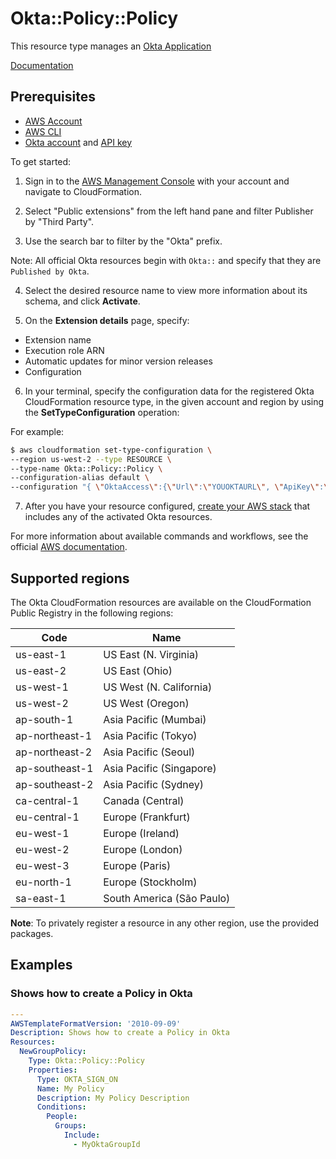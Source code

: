 # Okta::Policy::Policy

This resource type manages an [Okta Application][1]

[Documentation][2]

## Prerequisites
* [AWS Account][14]
* [AWS CLI][15]
* [Okta account][16] and [API key][17]

To get started:

1. Sign in to the [AWS Management Console][11] with your account and navigate to CloudFormation.

2. Select "Public extensions" from the left hand pane and filter Publisher by "Third Party".

3. Use the search bar to filter by the "Okta" prefix.

Note: All official Okta resources begin with `Okta::` and specify that they are `Published by Okta`.

4. Select the desired resource name to view more information about its schema, and click **Activate**.

5. On the **Extension details** page, specify:
- Extension name
- Execution role ARN
- Automatic updates for minor version releases
- Configuration

6. In your terminal, specify the configuration data for the registered Okta CloudFormation resource type, in the given account and region by using the **SetTypeConfiguration** operation:


For example:

  ```Bash
  $ aws cloudformation set-type-configuration \
  --region us-west-2 --type RESOURCE \
  --type-name Okta::Policy::Policy \
  --configuration-alias default \
  --configuration "{ \"OktaAccess\":{\"Url\":\"YOUOKTAURL\", \"ApiKey\":\"YOUROKTAAPIKEY\"}}"
  ```

7. After you have your resource configured, [create your AWS stack][12] that includes any of the activated Okta resources.

For more information about available commands and workflows, see the official [AWS documentation][13].

## Supported regions

The Okta CloudFormation resources are available on the CloudFormation Public Registry in the following regions:

| Code            | Name                      |
|-----------------|---------------------------|
| us-east-1       | US East (N. Virginia)     |
| us-east-2       | US East (Ohio)            |
| us-west-1       | US West (N. California)   |
| us-west-2       | US West (Oregon)          |
| ap-south-1      | Asia Pacific (Mumbai)     |
| ap-northeast-1  | Asia Pacific (Tokyo)      |
| ap-northeast-2  | Asia Pacific (Seoul)      |
| ap-southeast-1  | Asia Pacific (Singapore)  |
| ap-southeast-2  | Asia Pacific (Sydney)     |
| ca-central-1    | Canada (Central)          |
| eu-central-1    | Europe (Frankfurt)        |
| eu-west-1       | Europe (Ireland)          |
| eu-west-2       | Europe (London)           |
| eu-west-3       | Europe (Paris)            |
| eu-north-1      | Europe (Stockholm)        |
| sa-east-1       | South America (São Paulo) |

**Note**: To privately register a resource in any other region, use the provided packages.

## Examples


### Shows how to create a Policy in Okta
```yaml
---
AWSTemplateFormatVersion: '2010-09-09'
Description: Shows how to create a Policy in Okta
Resources:
  NewGroupPolicy:
    Type: Okta::Policy::Policy
    Properties:
      Type: OKTA_SIGN_ON
      Name: My Policy
      Description: My Policy Description
      Conditions:
        People:
          Groups:
            Include:
              - MyOktaGroupId
```

[1]: https://developer.okta.com/docs/concepts/policies/
[2]: ./docs/

[11]: https://aws.amazon.com/console/
[12]: https://console.aws.amazon.com/cloudformation/home
[13]: https://docs.aws.amazon.com/AWSCloudFormation/latest/UserGuide/registry.html
[14]: https://aws.amazon.com/account/
[15]: https://aws.amazon.com/cli/
[16]: https://www.okta.com/
[17]: https://developer.okta.com/docs/guides/create-an-api-token/main/
